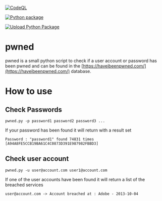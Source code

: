 [![CodeQL](https://github.com/rangulvers/beenpwned/actions/workflows/codeql-analysis.yml/badge.svg)](https://github.com/rangulvers/beenpwned/actions/workflows/codeql-analysis.yml)

[![Python package](https://github.com/rangulvers/beenpwned/actions/workflows/python-package.yml/badge.svg)](https://github.com/rangulvers/beenpwned/actions/workflows/python-package.yml)

[![Upload Python Package](https://github.com/rangulvers/beenpwned/actions/workflows/python-publish.yml/badge.svg)](https://github.com/rangulvers/beenpwned/actions/workflows/python-publish.yml)


# pwned
pwned is a small python script to check if a user account or password has been pwned and can be found in the [https://haveibeenpwned.com/](https://haveibeenpwned.com/) database. 

# How to use
## Check Passwords
`pwned.py -p password1 password2 password3 ...`

If your password has been found it will return with a result set

`Password : "password1" found 74831 times [A94A8FE5CCB19BA61C4C0873D391E987982FBBD3]`

## Check user account
`pwned.py -u user@account.com user1@account.com`

If one of the user accounts have been found it will return a list of the breached services

`user@account.com -> Account breached at : Adobe - 2013-10-04`

